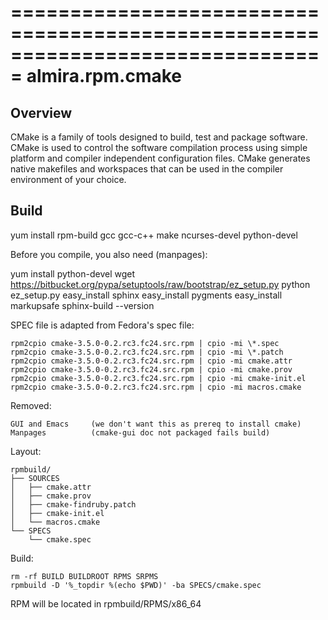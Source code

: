 ===============================================================================
almira.rpm.cmake
===============================================================================

Overview
--------
CMake is a family of tools designed to build, test and package software. CMake
is used to control the software compilation process using simple platform and
compiler independent configuration files. CMake generates native makefiles and
workspaces that can be used in the compiler environment of your choice.


Build
-----
yum install rpm-build gcc gcc-c++ make ncurses-devel python-devel

Before you compile, you also need (manpages):

   yum install python-devel
   wget https://bitbucket.org/pypa/setuptools/raw/bootstrap/ez_setup.py
   python ez_setup.py
   easy_install sphinx
   easy_install pygments
   easy_install markupsafe
   sphinx-build --version


SPEC file is adapted from Fedora's spec file:

    rpm2cpio cmake-3.5.0-0.2.rc3.fc24.src.rpm | cpio -mi \*.spec
    rpm2cpio cmake-3.5.0-0.2.rc3.fc24.src.rpm | cpio -mi \*.patch
    rpm2cpio cmake-3.5.0-0.2.rc3.fc24.src.rpm | cpio -mi cmake.attr
    rpm2cpio cmake-3.5.0-0.2.rc3.fc24.src.rpm | cpio -mi cmake.prov
    rpm2cpio cmake-3.5.0-0.2.rc3.fc24.src.rpm | cpio -mi cmake-init.el
    rpm2cpio cmake-3.5.0-0.2.rc3.fc24.src.rpm | cpio -mi macros.cmake


Removed:

    GUI and Emacs     (we don't want this as prereq to install cmake)
    Manpages          (cmake-gui doc not packaged fails build)


Layout:

    rpmbuild/
    ├── SOURCES
    │   ├── cmake.attr
    │   ├── cmake.prov
    │   ├── cmake-findruby.patch
    │   ├── cmake-init.el
    │   └── macros.cmake
    └── SPECS
        └── cmake.spec


Build:

    rm -rf BUILD BUILDROOT RPMS SRPMS
    rpmbuild -D '%_topdir %(echo $PWD)' -ba SPECS/cmake.spec

RPM will be located in rpmbuild/RPMS/x86_64
